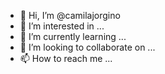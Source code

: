 - 👋 Hi, I’m @camilajorgino
- 👀 I’m interested in ...
- 🌱 I’m currently learning ...
- 💞️ I’m looking to collaborate on ...
- 📫 How to reach me ...

<!---
camilajorgino/camilajorgino is a ✨ special ✨ repository because its `README.md` (this file) appears on your GitHub profile.
You can click the Preview link to take a look at your changes.
--->
